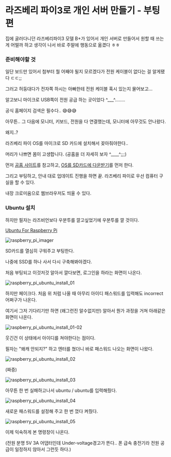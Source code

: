 # 라즈베리 파이3로 개인 서버 만들기 - 부팅편

집에 굴러다니던 라즈베리파이3 모델 B+가 있어서 개인 서버로 만들어서 원할 때 쓰는 게 어떨까 하고 생각이 나서 바로 주말에 행동으로 옮겼다 ㅎㅎ



### 준비해야할 것

일단 보드만 있어서 첨부터 뭘 어째야 될지 모르겠다가 전원 케이블이 없다는 걸 알게됐다 ㄷㄷ;;

그러고 허둥대다가 전자쪽 하시는 아빠한테 전원 케이블 혹시 있는지 물어보고...

알고보니 마이크로 USB쪽이 전원 공급 하는 곳이었다 ^___^........

공식 홈페이지 검색은 필수다.. 😅😅😅



아무튼..  그 다음에 모니터, 키보드, 전원을 다 연결했는데, 모니터에 아무것도 안나왔다.

왜지..?



라즈베리 파이 OS를 마이크로 SD 카드에 설치해서 꽂아줘야한다..

머리가 나쁘면 몸이 고생합니다. (공홈을 더 자세히 보자 ^____^;;;)

먼저 [공홈 사이트](https://www.raspberrypi.org/documentation/installation/installing-images/README.md)를 참고하고, [OS를 SD카드에 다운받기](https://www.raspberrypi.org/software/)를 먼저 한다.



그리고 부팅하고, 안내 대로 업데이트 진행을 하면 끝. 라즈베리 파이로 우선 컴퓨터 구실을 할 수 있다.

내장 크로미움으로 웹브라우저도 띄울 수 있다.



### Ubuntu 설치

하지만 필자는 라즈비언보다 우분투를 깔고싶었기에 우분투를 깔 것이다.

[Ubuntu For Raspberry Pi](https://ubuntu.com/download/raspberry-pi)

![raspberry_pi_imager](image\raspberry_pi_imager.PNG)

SD카드를 열심히 구워주고 부팅한다.

나중에 SSD를 하나 사서 다시 구축해봐야겠다.



처음 부팅되고 이것저것 알아서 깔다보면, 로그인을 하라는 화면이 나온다.

![raspberry_pi_ubuntu_install_01](image\raspberry_pi_ubuntu_install_01.jpg)

하지만 페이크다. 처음 위 처럼 나올 때 아무리 아이디 패스워드를 입력해도 incorrect 어쩌구가 나온다.

여기서 그저 기다리기만 하면 (왜그런진 알수없지만) 알아서 뭔가 과정을 거쳐 아래같은 화면이 나온다.

![raspberry_pi_ubuntu_install_01-02](image\raspberry_pi_ubuntu_install_01-02.jpg)

웃긴건 이 상태에서 아이디를 쳐야한다는 점이다.

필자는 "왜캐 안되지?" 하고 엔터를 쳤더니 바로 패스워드 나오는 화면이 나왔다.

![raspberry_pi_ubuntu_install_02](image\raspberry_pi_ubuntu_install_02.jpg)

(짜증)

![raspberry_pi_ubuntu_install_03](image\raspberry_pi_ubuntu_install_03.jpg)

아무튼 한 번 실패하고나서 ubuntu / ubuntu를 입력해줬다.

![raspberry_pi_ubuntu_install_04](image\raspberry_pi_ubuntu_install_04.jpg)

새로운 패스워드를 설정해 주고 한 번 껐다 켜줬다.

![raspberry_pi_ubuntu_install_05](image\raspberry_pi_ubuntu_install_05.jpg)

이제 익숙하게 본 명령창이 나온다.

(전원 분명 5V 3A 어댑터인데 Under-voltage경고가 뜬다.. 폰 급속 충전기라 전원 공급이 일정하지 않아서 그런듯 하다.)